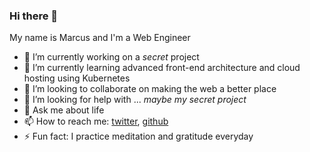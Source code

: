 ### Hi there 👋

My name is Marcus and I'm a Web Engineer

- 🔭 I’m currently working on a _secret_ project
- 🌱 I’m currently learning advanced front-end architecture and cloud hosting using Kubernetes
- 👯 I’m looking to collaborate on making the web a better place
- 🤔 I’m looking for help with ... _maybe my secret project_
- 💬 Ask me about life
- 📫 How to reach me: [twitter](https://twitter.com/marcus_lindblom), [github](https://github.com/marcuslindblom)
- ⚡ Fun fact: I practice meditation and gratitude everyday
